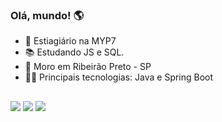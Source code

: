 ### Olá, mundo! 🌎


- 💼 Estiagiário na MYP7
- 📚 Estudando JS e SQL.
- 📌 Moro em Ribeirão Preto - SP
- 👨‍💻 Principais tecnologias: Java e Spring Boot
##  
 

<div>
 <a href="https://instagram.com/og.enzo7" target="_blank"><img src="https://img.shields.io/badge/-Instagram-%23E4405F?style=for-the-badge&logo=instagram&logoColor=white" target="_blank"></a>
  <a href = "mailto:enzolima527@gmail.com"><img src="https://img.shields.io/badge/-Gmail-%23333?style=for-the-badge&logo=gmail&logoColor=white" target="_blank"></a>
 <a href= "https://enzogl7.github.io/portfolio/"><img src="https://img.shields.io/badge/website-000000?style=for-the-badge&logo=About.me&logoColor=white"></a>
</div>
